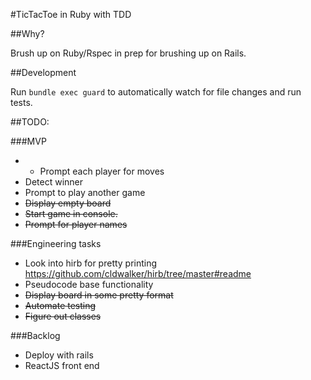 #TicTacToe in Ruby with TDD

##Why?

Brush up on Ruby/Rspec in prep for brushing up on Rails.

##Development

Run `bundle exec guard` to automatically watch for file changes and run tests.

##TODO:

###MVP

- * Prompt each player for moves
- Detect winner
- Prompt to play another game
- ~~Display empty board~~
- ~~Start game in console.~~
- ~~Prompt for player names~~

###Engineering tasks

- Look into hirb for pretty printing https://github.com/cldwalker/hirb/tree/master#readme
- Pseudocode base functionality
- ~~Display board in some pretty format~~
- ~~Automate testing~~
- ~~Figure out classes~~

###Backlog

- Deploy with rails
- ReactJS front end